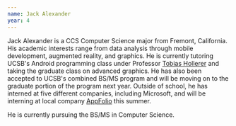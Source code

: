 ```yaml
---
name: Jack Alexander
year: 4
---
```




Jack Alexander is a CCS Computer Science major from Fremont, California. His academic interests range from data analysis through mobile development, augmented reality, and graphics. He is currently tutoring UCSB's Android programming class under Professor [Tobias Hollerer](https://www.cs.ucsb.edu/~holl/) and taking the graduate class on advanced graphics. He has also been accepted to UCSB's combined BS/MS program and will be moving on to the graduate portion of the program next year. Outside of school, he has interned at five different companies, including Microsoft, and will be interning at local company [AppFolio](https://www.appfolio.com/) this summer.

He is currently pursuing the BS/MS in Computer Science.
